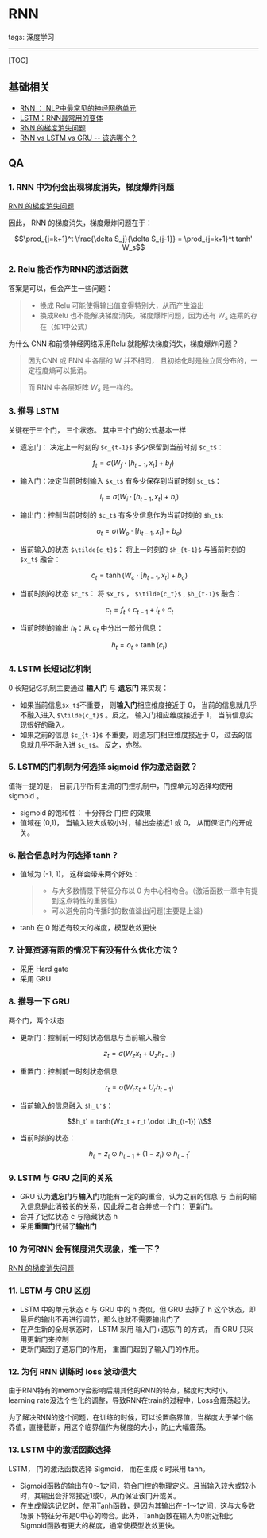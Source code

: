 # RNN 

tags: 深度学习

---

[TOC]

## 基础相关

- [RNN ： NLP中最常见的神经网络单元](https://zhuanlan.zhihu.com/p/44106750)
- [LSTM：RNN最常用的变体](https://zhuanlan.zhihu.com/p/44124492)
- [RNN 的梯度消失问题](https://zhuanlan.zhihu.com/p/44163528)
- [RNN vs LSTM vs GRU -- 该选哪个？](https://zhuanlan.zhihu.com/p/55386469)

## QA

### 1. RNN 中为何会出现梯度消失，梯度爆炸问题

[RNN 的梯度消失问题](https://zhuanlan.zhihu.com/p/44163528)

因此， RNN 的梯度消失，梯度爆炸问题在于： 
```math
\prod_{j=k+1}^t \frac{\delta S_j}{\delta S_{j-1}} = \prod_{j=k+1}^t tanh' W_s
```

### 2. Relu 能否作为RNN的激活函数

答案是可以，但会产生一些问题：

> - 换成 Relu 可能使得输出值变得特别大，从而产生溢出
> - 换成Relu 也不能解决梯度消失，梯度爆炸问题，因为还有 $W_s$ 连乘的存在（如1中公式）

为什么 CNN 和前馈神经网络采用Relu 就能解决梯度消失，梯度爆炸问题？

> 因为CNN 或 FNN 中各层的 W 并不相同， 且初始化时是独立同分布的，一定程度熵可以抵消。
>
> 而 RNN 中各层矩阵 $W_s$ 是一样的。

### 3. 推导 LSTM

关键在于三个门， 三个状态。 其中三个门的公式基本一样

- 遗忘门： 决定上一时刻的 `$c_{t-1}$` 多少保留到当前时刻 `$c_t$`：

```math
f_t = \sigma{(W_f \cdot [h_{t-1},x_t] + b_f)} 
```

- 输入门：决定当前时刻输入 `$x_t$` 有多少保存到当前时刻 `$c_t$`：
  ```math
   i_t=\sigma(W_i\cdot[h_{t-1},x_t]+b_i) 
  ```

- 输出门：控制当前时刻的 `$c_t$` 有多少信息作为当前时刻的 `$h_t$`:
  ```math
   o_t=\sigma(W_o\cdot[h_{t-1},x_t]+b_o) 
  ```

- 当前输入的状态 `$\tilde{c_t}$`： 将上一时刻的 `$h_{t-1}$` 与当前时刻的 `$x_t$` 融合：
  ```math
  \tilde{c}_t=\tanh(W_c\cdot[h_{t-1},x_t]+b_c)
  ```

- 当前时刻的状态 `$c_t$`： 将 `$x_t$` ， `$\tilde{c_t}$` , `$h_{t-1}$` 融合：
  ```math
   c_t=f_t \circ c_{t-1}+i_t \circ \tilde{c}_t 
  ```

- 当前时刻的输出 $h_t$：从 $c_t$ 中分出一部分信息：
  ```math
  h_t=o_t\circ \tanh(c_t)
  ```




### 4. LSTM 长短记忆机制
0
长短记忆机制主要通过 **输入门** 与 **遗忘门** 来实现：

- 如果当前信息`$x_t$`不重要， 则**输入门**相应维度接近于 0， 当前的信息就几乎不融入进入 `$\tilde{c_t}$` 。反之， 输入门相应维度接近于 1， 当前信息实现很好的融入。
- 如果之前的信息 `$c_{t-1}$` 不重要，则遗忘门相应维度接近于 0， 过去的信息就几乎不融入进  `$c_t$`。 反之，亦然。

### 5. LSTM的门机制为何选择 sigmoid 作为激活函数？

值得一提的是， 目前几乎所有主流的门控机制中，门控单元的选择均使用 sigmoid 。

- sigmoid 的饱和性： 十分符合 门控 的效果
- 值域在 (0,1)， 当输入较大或较小时，输出会接近1 或 0， 从而保证门的开或关。

### 6.  融合信息时为何选择 tanh？

- 值域为 (-1, 1)， 这样会带来两个好处：

  > - 与大多数情景下特征分布以 0 为中心相吻合。（激活函数一章中有提到这点特性的重要性）
  > - 可以避免前向传播时的数值溢出问题(主要是上溢)

- tanh 在 0 附近有较大的梯度，模型收敛更快

### 7. 计算资源有限的情况下有没有什么优化方法？

- 采用 Hard gate
- 采用 GRU

### 8. 推导一下 GRU 

两个门，两个状态

- 更新门：控制前一时刻状态信息与当前输入融合
  ```math
  z_t = \sigma (W_z x_t + U_z h_{t-1}) 
  ```

- 重置门：控制前一时刻状态信息
  ```math
  r_t = \sigma(W_r x_t + U_r h_{t-1})
  ```

- 当前输入的信息融入 `$h_t'$`： 
  ```math
  h_t' = tanh(Wx_t + r_t \odot Uh_{t-1}) \\
  ```

- 当前时刻的状态：
  ```math
  h_t = z_t \odot h_{t-1} + (1-z_t) \odot h_{t-1}'
  ```




### 9. LSTM 与 GRU 之间的关系

- GRU 认为**遗忘门**与**输入门**功能有一定的的重合，认为之前的信息 与 当前的输入信息是此消彼长的关系，因此将二者合并成一个门： 更新门。
- 合并了记忆状态 c 与隐藏状态 h
- 采用**重置门**代替了**输出门**

### 10 为何RNN 会有梯度消失现象，推一下？

[RNN 的梯度消失问题](https://zhuanlan.zhihu.com/p/44163528)

### 11. LSTM 与 GRU 区别

- LSTM 中的单元状态 c 与 GRU 中的 h 类似，但 GRU 去掉了 h 这个状态，即最后的输出不再进行调节，那么也就不需要输出门了
- 在产生新的全局状态时， LSTM 采用 输入门+遗忘门 的方式， 而 GRU 只采用更新门来控制
- 更新门起到了遗忘门的作用， 重置门起到了输入门的作用。

### 12. 为何 RNN 训练时 loss 波动很大

由于RNN特有的memory会影响后期其他的RNN的特点，梯度时大时小，learning rate没法个性化的调整，导致RNN在train的过程中，Loss会震荡起伏。

为了解决RNN的这个问题，在训练的时候，可以设置临界值，当梯度大于某个临界值，直接截断，用这个临界值作为梯度的大小，防止大幅震荡。

### 13. LSTM 中的激活函数选择

LSTM， 门的激活函数选择 Sigmoid， 而在生成 c 时采用 tanh。

- Sigmoid函数的输出在0～1之间，符合门控的物理定义。且当输入较大或较小时，其输出会非常接近1或0，从而保证该门开或关。
- 在生成候选记忆时，使用Tanh函数，是因为其输出在−1～1之间，这与大多数场景下特征分布是0中心的吻合。此外，Tanh函数在输入为0附近相比Sigmoid函数有更大的梯度，通常使模型收敛更快。
